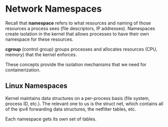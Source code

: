 # Network Namespaces

Recall that **namespace** refers to what resources and naming of those resources a process sees (file descriptors, IP addresses). Namespaces create isolation in the kernel that allows processes to have their own namespace for these resources.

**cgroup** (control group) groups processes and allocates resources (CPU, memory) that the kernel enforces.

These concepts provide the isolation mechanisms that we need for containerization.

## Linux Namespaces

Kernel maintains data structures on a per-process basis (file system, process ID, etc.). The relevant one to us is the struct net, which contains all of the ipv4 forwarding data structures, the netfilter tables, etc.

Each namespace gets its own set of tables.